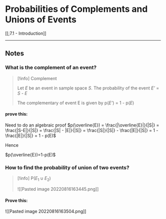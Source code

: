 # Probabilities of Complements and Unions of Events

[[;7.1 - Introduction]]

---

## Notes

### What is the complement of an event? 

>[!info] Complement
>
>Let *E* be an event in sample space *S*. The probability of the event *E’* = *S* - *E*
>
>The complementary of event E is given by 
>p(*E’*) = 1 - p(*E*)

#### prove this:
Need to do an algebraic proof 
$p(\overline{E}) = \frac{|\overline{E}|}{|S|} = \frac{|S-E|}{|S|} = \frac{|S| - |E|}{|S|} = \frac{|S|}{|S|} - \frac{|E|}{|S|} = 1 - \frac{|E|}{|S|} = 1 - p(E)$

Hence

$p(\overline{E})=1-p(E)$


### How to find the probability of union of two events? 

>[!info] P($E_{1}\cup E_2$) 
>
>![[Pasted image 20220816163445.png]]

#### Prove this: 
![[Pasted image 20220816163504.png]]








